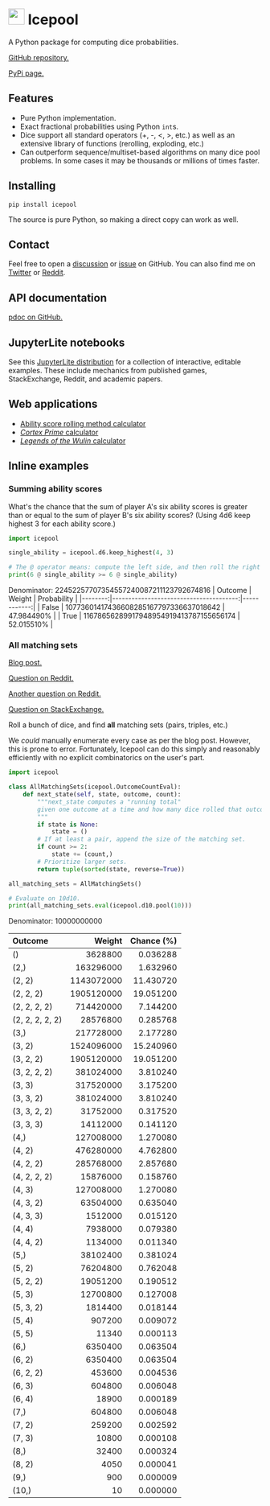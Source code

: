 # <img width="32" height="32" src="https://highdiceroller.github.io/icepool/favicon.png" /> Icepool

A Python package for computing dice probabilities.

[GitHub repository.](https://github.com/HighDiceRoller/icepool)

[PyPi page.](https://pypi.org/project/icepool/)

## Features

* Pure Python implementation.
* Exact fractional probabilities using Python `int`s.
* Dice support all standard operators (+, -, <, >, etc.) as well as an extensive library of functions (rerolling, exploding, etc.)
* Can outperform sequence/multiset-based algorithms on many dice pool problems.
    In some cases it may be thousands or millions of times faster.

## Installing

```
pip install icepool
```

The source is pure Python, so making a direct copy can work as well.

## Contact

Feel free to open a [discussion](https://github.com/HighDiceRoller/icepool/discussions) or [issue](https://github.com/HighDiceRoller/icepool/issues) on GitHub. You can also find me on [Twitter](https://twitter.com/highdiceroller) or [Reddit](https://www.reddit.com/user/HighDiceRoller).

## API documentation

[pdoc on GitHub.](https://highdiceroller.github.io/icepool/apidoc/icepool.html)

## JupyterLite notebooks

See this [JupyterLite distribution](https://highdiceroller.github.io/icepool/notebooks/lab/index.html) for a collection of interactive, editable examples. These include mechanics from published games, StackExchange, Reddit, and academic papers.

## Web applications

* [Ability score rolling method calculator](https://highdiceroller.github.io/icepool/apps/ability_scores.html)
* [*Cortex Prime* calculator](https://highdiceroller.github.io/icepool/apps/cortex_prime.html)
* [*Legends of the Wulin* calculator](https://highdiceroller.github.io/icepool/apps/legends_of_the_wulin.html)

## Inline examples

### Summing ability scores

What's the chance that the sum of player A's six ability scores is greater than or equal to the sum of player B's six ability scores?
(Using 4d6 keep highest 3 for each ability score.)

```python
import icepool

single_ability = icepool.d6.keep_highest(4, 3)

# The @ operator means: compute the left side, and then roll the right side that many times and sum.
print(6 @ single_ability >= 6 @ single_ability)
```

Denominator: 22452257707354557240087211123792674816
| Outcome |                                 Weight | Probability |
|--------:|---------------------------------------:|------------:|
|   False | 10773601417436608285167797336637018642 |  47.984490% |
|    True | 11678656289917948954919413787155656174 |  52.015510% |

### All matching sets

[Blog post.](https://asteroid.divnull.com/2008/01/chance-of-reign/)

[Question on Reddit.](https://www.reddit.com/r/askmath/comments/rqtqkq/probability_value_has_chance_in_a_way_i_dont/)

[Another question on Reddit.](https://www.reddit.com/r/RPGdesign/comments/u8yuhg/odds_of_multiples_doubles_triples_quads_quints/)

[Question on StackExchange.](https://math.stackexchange.com/questions/4436121/probability-of-rolling-repeated-numbers)

Roll a bunch of dice, and find **all** matching sets (pairs, triples, etc.)

We *could* manually enumerate every case as per the blog post. However, this is prone to error.
Fortunately, Icepool can do this simply and reasonably efficiently with no explicit combinatorics on the user's part.

```python
import icepool

class AllMatchingSets(icepool.OutcomeCountEval):
    def next_state(self, state, outcome, count):
        """next_state computes a "running total"
        given one outcome at a time and how many dice rolled that outcome.
        """
        if state is None:
            state = ()
        # If at least a pair, append the size of the matching set.
        if count >= 2:
            state += (count,)
        # Prioritize larger sets.
        return tuple(sorted(state, reverse=True))

all_matching_sets = AllMatchingSets()

# Evaluate on 10d10.
print(all_matching_sets.eval(icepool.d10.pool(10)))
```

Denominator: 10000000000

| Outcome         | Weight     | Chance (%) |
|:----------------|-----------:|-----------:|
| ()              |    3628800 |   0.036288 |
| (2,)            |  163296000 |   1.632960 |
| (2, 2)          | 1143072000 |  11.430720 |
| (2, 2, 2)       | 1905120000 |  19.051200 |
| (2, 2, 2, 2)    |  714420000 |   7.144200 |
| (2, 2, 2, 2, 2) |   28576800 |   0.285768 |
| (3,)            |  217728000 |   2.177280 |
| (3, 2)          | 1524096000 |  15.240960 |
| (3, 2, 2)       | 1905120000 |  19.051200 |
| (3, 2, 2, 2)    |  381024000 |   3.810240 |
| (3, 3)          |  317520000 |   3.175200 |
| (3, 3, 2)       |  381024000 |   3.810240 |
| (3, 3, 2, 2)    |   31752000 |   0.317520 |
| (3, 3, 3)       |   14112000 |   0.141120 |
| (4,)            |  127008000 |   1.270080 |
| (4, 2)          |  476280000 |   4.762800 |
| (4, 2, 2)       |  285768000 |   2.857680 |
| (4, 2, 2, 2)    |   15876000 |   0.158760 |
| (4, 3)          |  127008000 |   1.270080 |
| (4, 3, 2)       |   63504000 |   0.635040 |
| (4, 3, 3)       |    1512000 |   0.015120 |
| (4, 4)          |    7938000 |   0.079380 |
| (4, 4, 2)       |    1134000 |   0.011340 |
| (5,)            |   38102400 |   0.381024 |
| (5, 2)          |   76204800 |   0.762048 |
| (5, 2, 2)       |   19051200 |   0.190512 |
| (5, 3)          |   12700800 |   0.127008 |
| (5, 3, 2)       |    1814400 |   0.018144 |
| (5, 4)          |     907200 |   0.009072 |
| (5, 5)          |      11340 |   0.000113 |
| (6,)            |    6350400 |   0.063504 |
| (6, 2)          |    6350400 |   0.063504 |
| (6, 2, 2)       |     453600 |   0.004536 |
| (6, 3)          |     604800 |   0.006048 |
| (6, 4)          |      18900 |   0.000189 |
| (7,)            |     604800 |   0.006048 |
| (7, 2)          |     259200 |   0.002592 |
| (7, 3)          |      10800 |   0.000108 |
| (8,)            |      32400 |   0.000324 |
| (8, 2)          |       4050 |   0.000041 |
| (9,)            |        900 |   0.000009 |
| (10,)           |         10 |   0.000000 |
